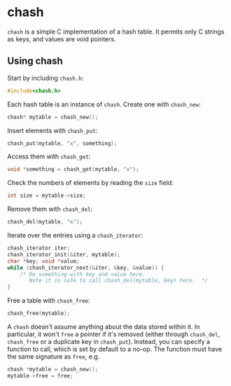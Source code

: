 chash
=====

`chash` is a simple C implementation of a hash table. It permits only
C strings as keys, and values are void pointers.

Using chash
-----------

Start by including `chash.h`:

```c
#include<chash.h>
```

Each hash table is an instance of `chash`. Create one with `chash_new`:

```c
chash* mytable = chash_new();
```

Insert elements with `chash_put`:

```c
chash_put(mytable, "x", something);
```

Access them with `chash_get`:

```c
void *something = chash_get(mytable, "x");
```

Check the numbers of elements by reading the `size` field:

```c
int size = mytable->size;
```

Remove them with `chash_del`:

```c
chash_del(mytable, "x");
```

Iterate over the entries using a `chash_iterator`:

```c
chash_iterator iter;
chash_iterator_init(&iter, mytable);
char *key; void *value;
while (chash_iterator_next(&iter, &key, &value)) {
    /* Do something with key and value here.
       Note it is safe to call chash_del(mytable, key) here.  */
}
```

Free a table with `chash_free`:

```c
chash_free(mytable);
```

A `chash` doesn't assume anything about the data stored within it. In
particular, it won't `free` a pointer if it's removed (either through
`chash_del`, `chash_free` or a duplicate key in `chash_put`). Instead, you
can specify a function to call, which is set by default to a no-op. 
The function must have the same signature as `free`, e.g.

```c
chash *mytable = chash_new();
mytable->free = free;
```
